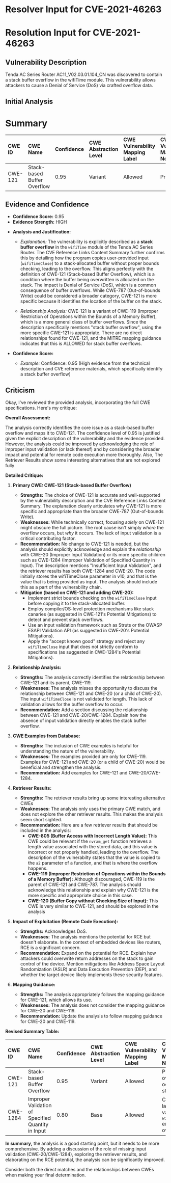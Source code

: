 # Resolver Input for CVE-2021-46263

# Resolution Input for CVE-2021-46263

## Vulnerability Description
Tenda AC Series Router AC11_V02.03.01.104_CN was discovered to contain a stack buffer overflow in the wifiTime module. This vulnerability allows attackers to cause a Denial of Service (DoS) via crafted overflow data.

## Initial Analysis
# Summary
| CWE ID  | CWE Name                                  | Confidence | CWE Abstraction Level | CWE Vulnerability Mapping Label | CWE-Vulnerability Mapping Notes |
| :-------- | :----------------------------------------- | :---------- | :----------------------- | :------------------------------ | :----------------------------- |
| CWE-121 | Stack-based Buffer Overflow             | 0.95       | Variant                 | Allowed                         | Primary CWE                   |

## Evidence and Confidence

*   **Confidence Score:** 0.95
*   **Evidence Strength:** HIGH

- **Analysis and Justification:**  
  - *Explanation:* The vulnerability is explicitly described as a **stack buffer overflow** in the `wifiTime` module of the Tenda AC Series Router. The CVE Reference Links Content Summary further confirms this by detailing how the program copies user-provided input (`wifiTimeClose`) to a stack-allocated buffer without proper bounds checking, leading to the overflow. This aligns perfectly with the definition of CWE-121 (Stack-based Buffer Overflow), which is a condition where the buffer being overwritten is allocated on the stack. The impact is Denial of Service (DoS), which is a common consequence of buffer overflows. While CWE-787 (Out-of-bounds Write) could be considered a broader category, CWE-121 is more specific because it identifies the location of the buffer on the stack.
  
  - *Relationship Analysis:* CWE-121 is a variant of CWE-119 (Improper Restriction of Operations within the Bounds of a Memory Buffer), which is a more general class of buffer overflows. Since the description specifically mentions "stack buffer overflow", using the more specific CWE-121 is appropriate. There are no direct relationships found for CWE-121, and the MITRE mapping guidance indicates that this is ALLOWED for stack buffer overflows.

- **Confidence Score:**  
  - *Example:* Confidence: 0.95 (High evidence from the technical description and CVE reference materials, which specifically identify a stack buffer overflow)

## Criticism
Okay, I've reviewed the provided analysis, incorporating the full CWE specifications. Here's my critique:

**Overall Assessment:**

The analysis correctly identifies the core issue as a stack-based buffer overflow and maps it to CWE-121.  The confidence level of 0.95 is justified given the explicit description of the vulnerability and the evidence provided. However, the analysis could be improved by acknowledging the role of improper input validation (or lack thereof) and by considering the broader impact and potential for remote code execution more thoroughly. Also, The Retriever Results show some interesting alternatives that are not explored fully

**Detailed Critique:**

1.  **Primary CWE: CWE-121 (Stack-based Buffer Overflow)**

    *   **Strengths:**  The choice of CWE-121 is accurate and well-supported by the vulnerability description and the CVE Reference Links Content Summary. The explanation clearly articulates why CWE-121 is more specific and appropriate than the broader CWE-787 (Out-of-bounds Write).
    *   **Weaknesses:**  While technically correct, focusing *solely* on CWE-121 might obscure the full picture. The root cause isn't simply *where* the overflow occurs, but *why* it occurs. The lack of input validation is a critical contributing factor.
    *   **Recommendation:** No change to CWE-121 is needed, but the analysis should explicitly acknowledge and explain the *relationship* with CWE-20 (Improper Input Validation) or its more specific children such as CWE-1284 (Improper Validation of Specified Quantity in Input). The description mentions "Insufficient Input Validation", and the retriever results has both CWE-1284 and CWE-20.  The code initially stores the wifiTimeClose parameter in v10, and that is the value that is being provided as input. The analysis should include this as a part of the vulnerability chain.
    *   **Mitigation (based on CWE-121 and adding CWE-20):**
        *   Implement strict bounds checking on the `wifiTimeClose` input before copying it to the stack-allocated buffer.
        *   Employ compiler/OS-level protection mechanisms like stack canaries (as suggested in CWE-121's Potential Mitigations) to detect and prevent stack overflows.
        *   Use an input validation framework such as Struts or the OWASP ESAPI Validation API (as suggested in CWE-20's Potential Mitigations).
        *   Apply the "accept known good" strategy and reject any `wifiTimeClose` input that does not strictly conform to specifications (as suggested in CWE-1284's Potential Mitigations).

2.  **Relationship Analysis:**

    *   **Strengths:** The analysis correctly identifies the relationship between CWE-121 and its parent, CWE-119.
    *   **Weaknesses:**  The analysis misses the opportunity to discuss the relationship between CWE-121 and CWE-20 (or a child of CWE-20). The input `wifiTimeClose` is not validated for length. This lack of validation allows for the buffer overflow to occur.
    *   **Recommendation:** Add a section discussing the relationship between CWE-121 and CWE-20/CWE-1284. Explain how the absence of input validation directly enables the stack buffer overflow.

3.  **CWE Examples from Database:**

    *   **Strengths:** The inclusion of CWE examples is helpful for understanding the nature of the vulnerability.
    *   **Weaknesses:** The examples provided are only for CWE-119. Examples for CWE-121 and CWE-20 (or a child of CWE-20) would be beneficial and strengthen the analysis.
    *   **Recommendation:** Add examples for CWE-121 and CWE-20/CWE-1284.

4.  **Retriever Results:**

    *   **Strengths:** The retriever results bring up some interesting alternative CWEs
    *   **Weaknesses:** The analysis only uses the primary CWE match, and does not explore the other retriever results. This makes the analysis seem short sighted.
    *   **Recommendation:** Here are a few retriever results that should be included in the analysis:
        *   **CWE-805 (Buffer Access with Incorrect Length Value):** This CWE could be relevant if the `nvram_get` function retrieves a length value associated with the stored data, and this value is incorrect or not properly handled, leading to the overflow. The description of the vulnerabilty states that the value is copied to the `a2` parameter of a function, and that is where the overflow happens.
        *   **CWE-119 (Improper Restriction of Operations within the Bounds of a Memory Buffer):** Although discouraged, CWE-119 is the parent of CWE-121 and CWE-787. The analysis should acknowledge this relationship and explain why CWE-121 is the more specific and appropriate choice in this case.
        *   **CWE-120 (Buffer Copy without Checking Size of Input):** This CWE is very similar to CWE-121, and should be explored in the analysis

5.  **Impact of Exploitation (Remote Code Execution):**

    *   **Strengths:** Acknowledges DoS.
    *   **Weaknesses:** The analysis mentions the potential for RCE but doesn't elaborate. In the context of embedded devices like routers, RCE is a significant concern.
    *   **Recommendation:** Expand on the potential for RCE. Explain how attackers could overwrite return addresses on the stack to gain control of the device. Mention mitigations like Address Space Layout Randomization (ASLR) and Data Execution Prevention (DEP), and whether the target device likely implements these security features.

6.  **Mapping Guidance:**

    *   **Strengths:** The analysis appropriately follows the mapping guidance for CWE-121, which allows its use.
    *   **Weaknesses:** The analysis does not consider the mapping guidance for CWE-20 and CWE-119.
    *   **Recommendation:** Update the analysis to follow mapping guidance for CWE-20 and CWE-119.

**Revised Summary Table:**

| CWE ID  | CWE Name                                  | Confidence | CWE Abstraction Level | CWE Vulnerability Mapping Label | CWE-Vulnerability Mapping Notes                                                                                       |
| :-------- | :----------------------------------------- | :---------- | :----------------------- | :------------------------------ | :--------------------------------------------------------------------------------------------------------------------- |
| CWE-121 | Stack-based Buffer Overflow             | 0.95       | Variant                 | Allowed                         | Primary CWE; overflow occurs on stack.                                                                             |
| CWE-1284 | Improper Validation of Specified Quantity in Input | 0.80       | Base | Allowed | Contributory; lack of input validation on `wifiTimeClose` enables overflow                                                          |

**In summary,** the analysis is a good starting point, but it needs to be more comprehensive. By adding a discussion of the role of missing input validation (CWE-20/CWE-1284), exploring the retriever results, and elaborating on the RCE potential, the analysis can be significantly improved.

Consider both the direct matches and the relationships between CWEs
when making your final determination.
        
